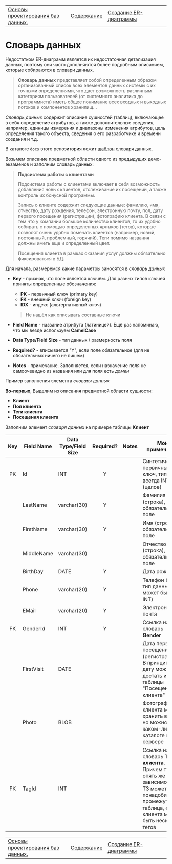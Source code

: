 <table style="width: 100%;"><tr><td style="width: 40%;">
<a href="../articles/5_1_1_1_erd2.md">Основы проектирования баз данных.
</a></td><td style="width: 20%;">
<a href="../readme.md">Содержание
</a></td><td style="width: 40%;">
<a href="../articles/5_1_1_1_erd_workbench.md">Создание ER-диаграммы
</a></td><tr></table>

# Словарь данных

Недостатком ER-диаграмм является их недостаточная детализация данных, поэтому они часто дополняются более подробным описанием, которые собираются в словари данных.

>**Словарь данных** представляет собой определенным образом организованный список всех элементов данных системы с их точными определениями, что дает возможность различным категориям пользователей (от системного аналитика до программиста) иметь общее понимание всех входных и выходных потоков и компонентов хранилищ...

*Словарь данных* содержит описание сущностей (таблиц), включающее в себя определение атрибутов, а также дополнительные сведения, например, единицы измерения и диапазоны изменения атрибутов, цель определения такого объекта, сведения о его разработчике и времени создания и т.д.

В каталоге `docs` этого репозитория лежит [шаблон](../docs/DataDictionary_Template.xlsx) словаря данных.

Возьмем описание предметной области одного из предыдущих демо-экзаменов и заполним словарь данных:

>**Подсистема работы с клиентами**
>
>Подсистема работы с клиентами включает в себя возможность добавления новых клиентов, отслеживание их посещений, а также контроль их бонусной программы.
>
>Запись о клиенте содержит следующие данные: фамилию, имя, отчество, дату рождения, телефон, электронную почту, пол, дату первого посещения (регистрации), фотографию клиента. В связи с тем что у компании большое количество клиентов, то их удобно собирать с помощью определенных ярлыков (тегов), которые позволят очень удобно помечать клиентов (например, новый, постоянный, проблемный, горячий). Теги помимо названия должны иметь еще и определенный цвет.
>
>Посещения клиента в рамках оказания услуг должны обязательно фиксироваться в БД.

Для начала, размеремся какие параметры заносятся в *словарь данных*

* **Key** - признак, что поле является ключём. Для разных типов ключей приняты определенные обозначения:

    * **PK** - первичный ключ (primary key)
    * **FK** - внешний ключ (foreign key)
    * **IDX** - индекс (альтернативный ключ)

    >Не нашёл как описывать составные ключи

* **Field Name** - название атрибута (латиницей). Ещё раз напоминаю, что мы везде используем **CamelCase**

* **Data Type/Field Size** - тип данных / размерность поля

* **Required?** - вписывается "Y", если поле обязательное (для не обязательных ничего не пишем)

* **Notes** - примечание. Заполняется, если назначение поля не самоочевидно из названия или для поля есть *домен* 

Пример заполнения элемента *словаря данных*

**Во-первых**, Выделим из описания предметной области сущности:

* **Клиент**
* **Пол клиента**
* **Теги клиента**
* **Посещения клиента**

Заполним элемент *словаря данных* на примере таблицы **Клиент**

Key | Field Name | Data Type/Field Size | Required? | Notes | Мои примечания 
:-:|----|-----|:-:|---|---
PK | Id | INT | Y |   | Синтетический первичный ключ, тип всегда INT (целое)
&nbsp;| LastName | varchar(30) | Y | | Фамилия (строка), обязательное поле
&nbsp;| FirstName | varchar(30) | Y | | Имя (строка), обязательное поле
&nbsp;| MiddleName | varchar(30) | | | Отчество (строка), НЕ обязательное поле
&nbsp;| BirthDay | DATE | Y | | Дата рождения 
&nbsp;| Phone | varchar(20) | Y | | Телефон (тут тип данных может быть INT)
&nbsp;| EMail | varchar(20) | Y | | Электронная почта
FK | GenderId | INT | Y | | Ссылка на словарь **Gender**
&nbsp;| FirstVisit | DATE | | | Дата первого посещения (регистрации). В принципе эту дату можно достать из таблицы "Посещения клиента"
&nbsp;| Photo | BLOB | | | Фотографию клиента можно хранить в базе, но можно и в каком-либо каталоге на сервере
FK | TagId | INT | | | Ссылка на словарь **Теги клиента**. Причем тут опять же в зависимости от ТЗ может понадобиться промежуточная таблица, если у клиента может быть несколько тегов


<table style="width: 100%;"><tr><td style="width: 40%;">
<a href="../articles/5_1_1_1_erd2.md">Основы проектирования баз данных.
</a></td><td style="width: 20%;">
<a href="../readme.md">Содержание
</a></td><td style="width: 40%;">
<a href="../articles/5_1_1_1_erd_workbench.md">Создание ER-диаграммы
</a></td><tr></table>

